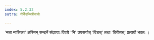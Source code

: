 ```yaml
---
index: 5.2.32
sutra: नेर्बिडज्बिरीसचौ

---
```

'नता नासिका' अस्मिन् सन्दर्भे संज्ञायाः विषये 'नि' उपसर्गात् 'बिडच्' तथा 'बिरीसच्' प्रत्ययौ भवतः । 